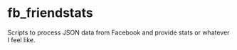 # fb_friendstats
Scripts to process JSON data from Facebook and provide stats or whatever I feel like.
